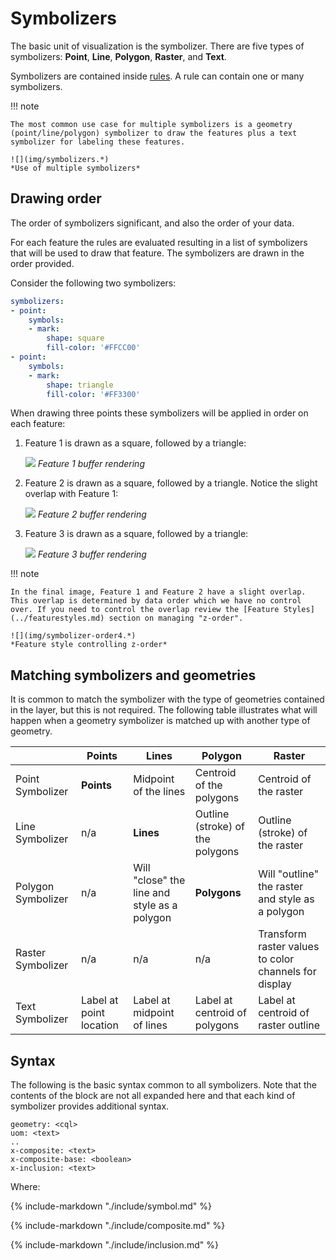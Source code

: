# Symbolizers

The basic unit of visualization is the symbolizer. There are five types of symbolizers: **Point**, **Line**, **Polygon**, **Raster**, and **Text**.

Symbolizers are contained inside [rules](../rules.md). A rule can contain one or many symbolizers.

!!! note

    The most common use case for multiple symbolizers is a geometry (point/line/polygon) symbolizer to draw the features plus a text symbolizer for labeling these features.
    
    ![](img/symbolizers.*)
    *Use of multiple symbolizers*

## Drawing order

The order of symbolizers significant, and also the order of your data.

For each feature the rules are evaluated resulting in a list of symbolizers that will be used to draw that feature. The symbolizers are drawn in the order provided.

Consider the following two symbolizers:

``` yaml
symbolizers:
- point:
    symbols:
    - mark:
        shape: square
        fill-color: '#FFCC00'
- point:
    symbols:
    - mark:
        shape: triangle
        fill-color: '#FF3300'
```

When drawing three points these symbolizers will be applied in order on each feature:

1.  Feature 1 is drawn as a square, followed by a triangle:

    ![](img/symbolizer-order1.*)
    *Feature 1 buffer rendering*

2.  Feature 2 is drawn as a square, followed by a triangle. Notice the slight overlap with Feature 1:

    ![](img/symbolizer-order2.*)
    *Feature 2 buffer rendering*

3.  Feature 3 is drawn as a square, followed by a triangle:

    ![](img/symbolizer-order3.*)
    *Feature 3 buffer rendering*

!!! note

    In the final image, Feature 1 and Feature 2 have a slight overlap. This overlap is determined by data order which we have no control over. If you need to control the overlap review the [Feature Styles](../featurestyles.md) section on managing "z-order".
    
    ![](img/symbolizer-order4.*)
    *Feature style controlling z-order*

## Matching symbolizers and geometries

It is common to match the symbolizer with the type of geometries contained in the layer, but this is not required. The following table illustrates what will happen when a geometry symbolizer is matched up with another type of geometry.

|                    | Points                  | Lines                                          | Polygon                          | Raster                                                |
|--------------------|-------------------------|------------------------------------------------|----------------------------------|-------------------------------------------------------|
| Point Symbolizer   | **Points**              | Midpoint of the lines                          | Centroid of the polygons         | Centroid of the raster                                |
| Line Symbolizer    | n/a                     | **Lines**                                      | Outline (stroke) of the polygons | Outline (stroke) of the raster                        |
| Polygon Symbolizer | n/a                     | Will "close" the line and style as a polygon | **Polygons**                     | Will "outline" the raster and style as a polygon    |
| Raster Symbolizer  | n/a                     | n/a                                            | n/a                              | Transform raster values to color channels for display |
| Text Symbolizer    | Label at point location | Label at midpoint of lines                     | Label at centroid of polygons    | Label at centroid of raster outline                   |

## Syntax

The following is the basic syntax common to all symbolizers. Note that the contents of the block are not all expanded here and that each kind of symbolizer provides additional syntax.

    geometry: <cql>
    uom: <text>
    ..
    x-composite: <text>
    x-composite-base: <boolean>
    x-inclusion: <text>

Where:

{%
   include-markdown "./include/symbol.md"
%}

{%
   include-markdown "./include/composite.md"
%}

{%
   include-markdown "./include/inclusion.md"
%}
